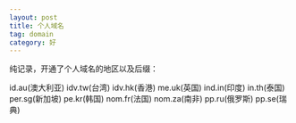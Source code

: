 ```yaml
---
layout: post
title: 个人域名
tag: domain
category: 好
---
```

纯记录，开通了个人域名的地区以及后缀：


id.au(澳大利亚) idv.tw(台湾) idv.hk(香港)
me.uk(英国)
ind.in(印度) in.th(泰国)
per.sg(新加坡) pe.kr(韩国)
nom.fr(法国) nom.za(南非)
pp.ru(俄罗斯) pp.se(瑞典)